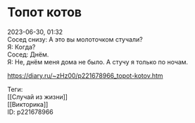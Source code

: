 Топот котов
============

   
 2023-06-30, 01:32   
   Сосед снизу: А это вы молоточком стучали?   
 Я: Когда?   
 Сосед: Днём.   
 Я: Не, днём меня дома не было. А стучу я только по ночам.   
     
 <https://diary.ru/~zHz00/p221678966_topot-kotov.htm>   
   
 Теги:   
 [[Случай из жизни]]   
 [[Викторика]]   
 ID: p221678966